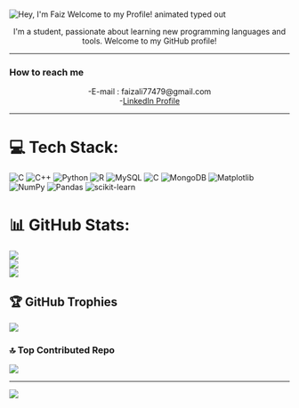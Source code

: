 #
<img src="https://readme-typing-svg.demolab.com?font=Operator+Mono&size=37&duration=2800&pause=2000&color=FAFAFA&center=true&vCenter=true&width=940&height=50&lines=Hello%2C+ my+name+is+Faiz+Ali!" align="middle" alt="Hey, I'm Faiz Welcome to my Profile! animated typed out">

<p align="center">
I'm a student, passionate about learning new programming languages and tools. Welcome to my GitHub profile!
</p>
<hr>
<p align="center">
   <h3>How to reach me</h3>
</p>
<div align="center">
  -E-mail : faizali77479@gmail.com <br>
  -<a href="https://www.linkedin.com/in/faiz-ali-173101260?utm_source=share&utm_campaign=share_via&utm_content=profile&utm_medium=android_app">LinkedIn Profile </a> <br>
</div>
<hr>


# 💻 Tech Stack:
![C](https://img.shields.io/badge/c-%2300599C.svg?style=for-the-badge&logo=c&logoColor=white) ![C++](https://img.shields.io/badge/c++-%2300599C.svg?style=for-the-badge&logo=c%2B%2B&logoColor=white) ![Python](https://img.shields.io/badge/python-3670A0?style=for-the-badge&logo=python&logoColor=ffdd54) ![R](https://img.shields.io/badge/r-%23276DC3.svg?style=for-the-badge&logo=r&logoColor=white) ![MySQL](https://img.shields.io/badge/mysql-4479A1.svg?style=for-the-badge&logo=mysql&logoColor=white) ![C](https://img.shields.io/badge/c-%2300599C.svg?style=for-the-badge&logo=c&logoColor=white) ![MongoDB](https://img.shields.io/badge/MongoDB-%234ea94b.svg?style=for-the-badge&logo=mongodb&logoColor=white) ![Matplotlib](https://img.shields.io/badge/Matplotlib-%23ffffff.svg?style=for-the-badge&logo=Matplotlib&logoColor=black) ![NumPy](https://img.shields.io/badge/numpy-%23013243.svg?style=for-the-badge&logo=numpy&logoColor=white) ![Pandas](https://img.shields.io/badge/pandas-%23150458.svg?style=for-the-badge&logo=pandas&logoColor=white) ![scikit-learn](https://img.shields.io/badge/scikit--learn-%23F7931E.svg?style=for-the-badge&logo=scikit-learn&logoColor=white)
# 📊 GitHub Stats:
![](https://github-readme-stats.vercel.app/api?username=Faizali112&theme=dark&hide_border=false&include_all_commits=false&count_private=false)<br/>
![](https://github-readme-streak-stats.herokuapp.com/?user=Faizali112&theme=dark&hide_border=false)<br/>
![](https://github-readme-stats.vercel.app/api/top-langs/?username=Faizali112&theme=dark&hide_border=false&include_all_commits=false&count_private=false&layout=compact)

## 🏆 GitHub Trophies
![](https://github-profile-trophy.vercel.app/?username=Faizali112&theme=radical&no-frame=false&no-bg=false&margin-w=4)

### 🔝 Top Contributed Repo
![](https://github-contributor-stats.vercel.app/api?username=Faizali112&limit=5&theme=dark&combine_all_yearly_contributions=true)

---
[![](https://visitcount.itsvg.in/api?id=Faizali112&icon=0&color=0)](https://visitcount.itsvg.in)

<!-- Proudly created with GPRM ( https://gprm.itsvg.in ) -->
